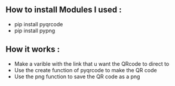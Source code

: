 ## How to install Modules I used :

- pip install pyqrcode
- pip install pypng

## How it works :

- Make a varible with the link that u want the QRcode to direct to
- Use the create function of pyqrcode to make the QR code
- Use the png function to save the QR code as a png
